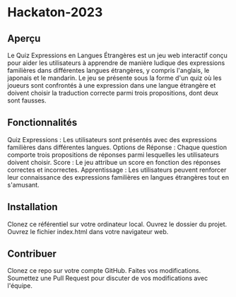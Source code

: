 # Hackaton-2023

## Aperçu
Le Quiz Expressions en Langues Étrangères est un jeu web interactif conçu pour aider les utilisateurs à apprendre de manière ludique des expressions familières dans différentes langues étrangères, y compris l'anglais, le japonais et le mandarin. Le jeu se présente sous la forme d'un quiz où les joueurs sont confrontés à une expression dans une langue étrangère et doivent choisir la traduction correcte parmi trois propositions, dont deux sont fausses.

## Fonctionnalités
Quiz Expressions : Les utilisateurs sont présentés avec des expressions familières dans différentes langues.
Options de Réponse : Chaque question comporte trois propositions de réponses parmi lesquelles les utilisateurs doivent choisir.
Score : Le jeu attribue un score en fonction des réponses correctes et incorrectes.
Apprentissage : Les utilisateurs peuvent renforcer leur connaissance des expressions familières en langues étrangères tout en s'amusant.

## Installation
Clonez ce référentiel sur votre ordinateur local.
Ouvrez le dossier du projet.
Ouvrez le fichier index.html dans votre navigateur web.

## Contribuer
Clonez ce repo sur votre compte GitHub.
Faites vos modifications.
Soumettez une Pull Request pour discuter de vos modifications avec l'équipe.
